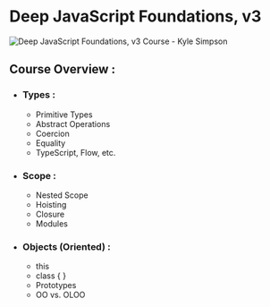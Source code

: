 # Deep JavaScript Foundations, v3
![Deep JavaScript Foundations, v3 Course - Kyle Simpson](https://github.com/MahdiELHasra/Deep-JavaScript-Foundations-v3-Course/assets/114767917/ae51b536-d571-489f-b54a-c49e3fe2c017)

## Course Overview :
- ### Types :

    -  Primitive Types
    -  Abstract Operations
    -  Coercion
    -  Equality
    -  TypeScript, Flow, etc.


- ### Scope :

    -  Nested Scope
    -  Hoisting
    -  Closure
    -  Modules


- ### Objects (Oriented) :

    -  this
    -  class { }
    - Prototypes
    - OO vs. OLOO
